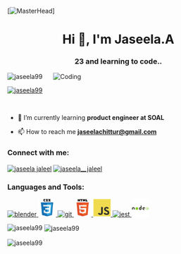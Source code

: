 [![MasterHead](https://25.media.tumblr.com/5188ab88323f9333f0ba87dce17009c8/tumblr_mvn547YCDj1ru39xmo1_500.gif)]
<h1 align="center">Hi 👋, I'm Jaseela.A</h1>
<h3 align="center">23 and learning to code..</h3>
<img align="right" alt="Coding" width="400" src="https://i.gifer.com/3Ayb.gif">


<p align="left"> <img src="https://komarev.com/ghpvc/?username=jaseela99&label=Profile%20views&color=0e75b6&style=flat" alt="jaseela99" /> </p>

<p align="left"> <a href="https://github.com/ryo-ma/github-profile-trophy"><img src="https://github-profile-trophy.vercel.app/?username=jaseela99" alt="jaseela99" /></a> </p>

<p align="left"> <a href="https://twitter.com/" target="blank"><img src="https://img.shields.io/twitter/follow/?logo=twitter&style=for-the-badge" alt="" /></a> </p>

- 🌱 I’m currently learning **product engineer at SOAL**

- 📫 How to reach me **jaseelachittur@gmail.com**

<h3 align="left">Connect with me:</h3>
<p align="left">
<a href="https://linkedin.com/in/jaseela jaleel" target="blank"><img align="center" src="https://raw.githubusercontent.com/rahuldkjain/github-profile-readme-generator/master/src/images/icons/Social/linked-in-alt.svg" alt="jaseela jaleel" height="30" width="40" /></a>
<a href="https://instagram.com/jaseela__jaleel" target="blank"><img align="center" src="https://raw.githubusercontent.com/rahuldkjain/github-profile-readme-generator/master/src/images/icons/Social/instagram.svg" alt="jaseela__jaleel" height="30" width="40" /></a>
</p>

<h3 align="left">Languages and Tools:</h3>
<p align="left"> <a href="https://www.blender.org/" target="_blank" rel="noreferrer"> <img src="https://download.blender.org/branding/community/blender_community_badge_white.svg" alt="blender" width="40" height="40"/> </a> <a href="https://www.w3schools.com/css/" target="_blank" rel="noreferrer"> <img src="https://raw.githubusercontent.com/devicons/devicon/master/icons/css3/css3-original-wordmark.svg" alt="css3" width="40" height="40"/> </a> <a href="https://git-scm.com/" target="_blank" rel="noreferrer"> <img src="https://www.vectorlogo.zone/logos/git-scm/git-scm-icon.svg" alt="git" width="40" height="40"/> </a> <a href="https://www.w3.org/html/" target="_blank" rel="noreferrer"> <img src="https://raw.githubusercontent.com/devicons/devicon/master/icons/html5/html5-original-wordmark.svg" alt="html5" width="40" height="40"/> </a> <a href="https://developer.mozilla.org/en-US/docs/Web/JavaScript" target="_blank" rel="noreferrer"> <img src="https://raw.githubusercontent.com/devicons/devicon/master/icons/javascript/javascript-original.svg" alt="javascript" width="40" height="40"/> </a> <a href="https://jestjs.io" target="_blank" rel="noreferrer"> <img src="https://www.vectorlogo.zone/logos/jestjsio/jestjsio-icon.svg" alt="jest" width="40" height="40"/> </a> <a href="https://nodejs.org" target="_blank" rel="noreferrer"> <img src="https://raw.githubusercontent.com/devicons/devicon/master/icons/nodejs/nodejs-original-wordmark.svg" alt="nodejs" width="40" height="40"/> </a> </p>

<p><img align="left" src="https://github-readme-stats.vercel.app/api/top-langs?username=jaseela99&show_icons=true&locale=en&layout=compact" alt="jaseela99" /></p>

<p>&nbsp;<img align="center" src="https://github-readme-stats.vercel.app/api?username=jaseela99&show_icons=true&locale=en" alt="jaseela99" /></p>

<p><img align="center" src="https://github-readme-streak-stats.herokuapp.com/?user=jaseela99&" alt="jaseela99" /></p>
